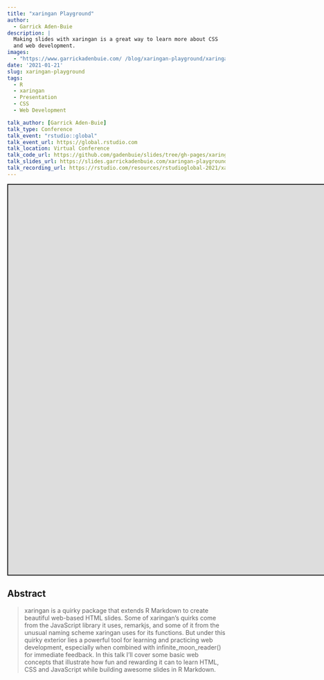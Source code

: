 ```yaml
---
title: "xaringan Playground"
author:
  - Garrick Aden-Buie
description: |
  Making slides with xaringan is a great way to learn more about CSS
  and web development.
images:
  - "https://www.garrickadenbuie.com/ /blog/xaringan-playground/xaringan-playground-social.png"
date: '2021-01-21'
slug: xaringan-playground
tags:
  - R
  - xaringan
  - Presentation
  - CSS
  - Web Development

talk_author: [Garrick Aden-Buie]
talk_type: Conference
talk_event: "rstudio::global"
talk_event_url: https://global.rstudio.com
talk_location: Virtual Conference
talk_code_url: https://github.com/gadenbuie/slides/tree/gh-pages/xaringan-playground
talk_slides_url: https://slides.garrickadenbuie.com/xaringan-playground
talk_recording_url: https://rstudio.com/resources/rstudioglobal-2021/xaringan-playground-using-xaringan-to-learn-web-development/
---
```


<script src="/rmarkdown-libs/fitvids-2.1.1/fitvids.min.js"></script>
<div class="shareagain" style="min-width:300px;margin:1em auto;">
<iframe src="https://slides.garrickadenbuie.com/xaringan-playground" width="1600" height="900" style="border:2px solid currentColor;" loading="lazy" allowfullscreen></iframe>
<script>fitvids('.shareagain', {players: 'iframe'});</script>
</div>

## Abstract

> xaringan is a quirky package that extends R Markdown to create beautiful web-based HTML slides. Some of xaringan’s quirks come from the JavaScript library it uses, remarkjs, and some of it from the unusual naming scheme xaringan uses for its functions. But under this quirky exterior lies a powerful tool for learning and practicing web development, especially when combined with infinite_moon_reader() for immediate feedback. In this talk I’ll cover some basic web concepts that illustrate how fun and rewarding it can to learn HTML, CSS and JavaScript while building awesome slides in R Markdown.
